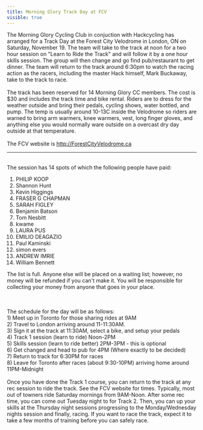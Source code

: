 ---title: Morning Glory Track Day at FCVvisible: true---<div>
  The Morning Glory Cycling Club in conjuction with Hackcycling has arranged for a Track Day at the Forest City Velodrome in London, ON on Saturday, November 19. The team will take to the track at noon for a two hour session on "Learn to Ride the Track" and will follow it by a one hour skills session. The group will then change and go find pub/restaurant to get dinner. The team will return to the track around 6:30pm to watch the racing action as the racers, including the master Hack himself, Mark Buckaway, take to the track to race.<br /><br />The track has been reserved for 14 Morning Glory CC members. The cost is $30 and includes the track time and bike rental. Riders are to dress for the weather outside and bring their pedals, cycling shows, water bottled, and pump. The temp is usually around 10-13C inside the Velodrome so riders are warned to bring arm warmers, knee warmers, vest, long finger gloves, and anything else you would normally ware outside on a overcast dry day outside at that temperature.<br /><br />The FCV website is <a target="_blank" title="FCV Website" href="http://www.ForestCityVelodrome.ca">http://ForestCityVelodrome.ca</a><br />
  
  <hr id="system-readmore" />
  
  <br />The session has 14 spots of which the following people have paid:
  
  <ol>
    <li>
      PHILIP KOOP
    </li>
    <li>
      Shannon Hunt
    </li>
    <li>
      Kevin Higgings
    </li>
    <li>
      FRASER G CHAPMAN
    </li>
    <li>
      SARAH FIGLEY
    </li>
    <li>
      Benjamin Batson
    </li>
    <li>
      Tom Nesbitt
    </li>
    <li>
      kwame
    </li>
    <li>
      LAURA PUS
    </li>
    <li>
      EMILIO DEAGAZIO
    </li>
    <li>
      Paul Kaminski
    </li>
    <li>
      simon evers
    </li>
    <li>
      ANDREW IMRIE
    </li>
    <li>
      William Bennett
    </li>
  </ol>The list is full. Anyone else will be placed on a waiting list; however, no money will be refunded if you can't make it. You will be responsible for collecting your money from anyone that goes in your place.
  
  <br /><br />The schedule for the day will be as follows:<br />1) Meet up in Toronto for those sharing rides at 9AM<br />2) Travel to London arriving around 11-11:30AM.<br />3) Sign it at the track at 11:30AM, select a bike, and setup your pedals<br />4) Track 1 session (learn to ride) Noon-2PM<br />5) Skills session (learn to ride better) 2PM-3PM - this is optional<br />6) Get changed and head to pub for 4PM (Where exactly to be decided)<br />7) Return to track for 6:30PM for races<br />8) Leave for Toronto after races (about 9:30-10PM) arriving home around 11PM-Midnight<br /><br />Once you have done the Track 1 course, you can return to the track at any rec session to ride the track. See the FCV website for times. Typically, most out of towners ride Saturday mornings from 9AM-Noon. After some rec time, you can come out Tuesday night to for Track 2. Then, you can up your skills at the Thursday night sessions progressing to the Monday/Wednesday nights session and finally, racing. If you want to race the track, expect it to take a few months of training before you can safely race. <br /><br /><br />
</div>
